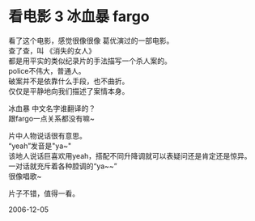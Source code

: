 # 看电影 3 冰血暴 fargo

<p>看了这个电影，感觉很像很像 葛优演过的一部电影。<br />
查了查，叫 《消失的女人》<br />
都是用平实的类似纪录片的手法描写一个杀人案的。<br />
police不伟大，普通人。<br />
破案并不是依靠什么手段，也不曲折。<br />
仅仅是平静地向我们描述了案情本身。</p>
<p>冰血暴 中文名字谁翻译的？<br />
跟fargo一点关系都没有嘛~</p>
<p>片中人物说话很有意思。<br />
“yeah”发音是"ya~"<br />
该地人说话巨喜欢用yeah，搭配不同升降调就可以表疑问还是肯定还是惊异。<br />
一对话就充斥着各种腔调的“ya~~”<br />
很像唱歌~</p>
<p>片子不错，值得一看。</p>


2006-12-05